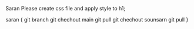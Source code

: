 Saran Please create css file and apply style to h1;

<link rel="stylesheet" href="style.css">


saran {
    <!-- update file -->
    git branch
    git chechout main
    git pull
    git chechout sounsarn
    git pull
    <!-- Uplode -->
}